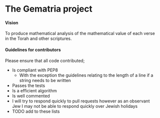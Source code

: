 # The Gematria project

#### Vision
To produce mathematical analysis of the mathematical value of each verse in the Torah and other scriptures.

#### Guidelines for contributors 
Please ensure that all code contributed;
* Is compliant with PEP8 
    * With the exception the guidelines relating to the length of a line if a string needs to be written
* Passes the tests 
* Is a efficient algorithm 
* Is well commented
* I will try to respond quickly to pull requests however as an observant Jew I may not be able to respond quickly over 
Jewish holidays
* TODO add to these lists
